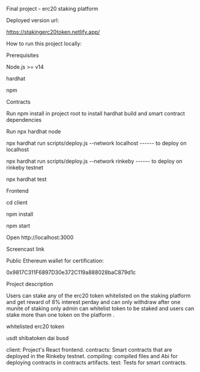 Final project - erc20 staking platform

Deployed version url:

https://stakingerc20token.netlify.app/

How to run this project locally:

Prerequisites

Node.js >= v14

hardhat 

npm

Contracts

Run npm install in project root to install hardhat build and smart contract dependencies

Run npx hardhat node

npx hardhat run scripts/deploy.js --network localhost          ------   to deploy on localhost

npx hardhat run scripts/deploy.js --network rinkeby            ------   to deploy on rinkeby testnet

npx hardhat test

Frontend

cd client

npm install

npm start

Open http://localhost:3000


Screencast link


Public Ethereum wallet for certification:

0x9817C311F6897D30e372C119a888028baC879d1c

Project description

Users can stake any of the erc20 token whitelisted on the staking platform and get reward of 8% interest perday and  can  only withdraw after one munite of staking  only admin can whitelist token to be staked
and users can stake more than one token on the platform .

whitelisted erc20 token

usdt
shibatoken
dai
busd


client: Project's React frontend.
contracts: Smart contracts that are deployed in the Rinkeby testnet.
compiling: compiled files and Abi for deploying contracts in contracts artifacts.
test: Tests for smart contracts.
